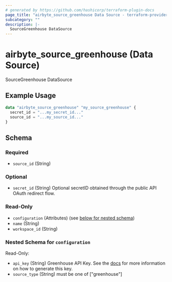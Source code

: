 ```yaml
---
# generated by https://github.com/hashicorp/terraform-plugin-docs
page_title: "airbyte_source_greenhouse Data Source - terraform-provider-airbyte"
subcategory: ""
description: |-
  SourceGreenhouse DataSource
---
```


# airbyte_source_greenhouse (Data Source)

SourceGreenhouse DataSource

## Example Usage

```terraform
data "airbyte_source_greenhouse" "my_source_greenhouse" {
  secret_id = "...my_secret_id..."
  source_id = "...my_source_id..."
}
```

<!-- schema generated by tfplugindocs -->
## Schema

### Required

- `source_id` (String)

### Optional

- `secret_id` (String) Optional secretID obtained through the public API OAuth redirect flow.

### Read-Only

- `configuration` (Attributes) (see [below for nested schema](#nestedatt--configuration))
- `name` (String)
- `workspace_id` (String)

<a id="nestedatt--configuration"></a>
### Nested Schema for `configuration`

Read-Only:

- `api_key` (String) Greenhouse API Key. See the <a href="https://docs.airbyte.com/integrations/sources/greenhouse">docs</a> for more information on how to generate this key.
- `source_type` (String) must be one of ["greenhouse"]


